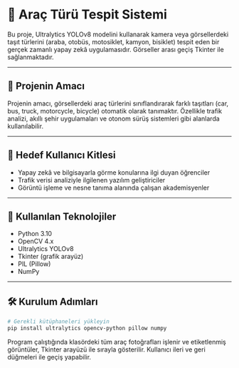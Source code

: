 # 🚗 Araç Türü Tespit Sistemi

Bu proje, Ultralytics YOLOv8 modelini kullanarak kamera veya görsellerdeki taşıt türlerini (araba, otobüs, motosiklet, kamyon, bisiklet) tespit eden bir gerçek zamanlı yapay zekâ uygulamasıdır. Görseller arası geçiş Tkinter ile sağlanmaktadır.

---

## 🎯 Projenin Amacı

Projenin amacı, görsellerdeki araç türlerini sınıflandırarak farklı taşıtları (car, bus, truck, motorcycle, bicycle) otomatik olarak tanımaktır. Özellikle trafik analizi, akıllı şehir uygulamaları ve otonom sürüş sistemleri gibi alanlarda kullanılabilir.

---

## 👥 Hedef Kullanıcı Kitlesi

- Yapay zekâ ve bilgisayarla görme konularına ilgi duyan öğrenciler  
- Trafik verisi analiziyle ilgilenen yazılım geliştiriciler  
- Görüntü işleme ve nesne tanıma alanında çalışan akademisyenler

---

## 🧰 Kullanılan Teknolojiler

- Python 3.10  
- OpenCV 4.x  
- Ultralytics YOLOv8  
- Tkinter (grafik arayüz)  
- PIL (Pillow)  
- NumPy

---

## 🛠️ Kurulum Adımları

```bash
# Gerekli kütüphaneleri yükleyin
pip install ultralytics opencv-python pillow numpy
```
Program çalıştığında klasördeki tüm araç fotoğrafları işlenir ve etiketlenmiş görüntüler, Tkinter arayüzü ile sırayla gösterilir. Kullanıcı ileri ve geri düğmeleri ile geçiş yapabilir.
